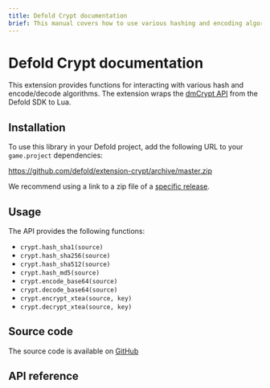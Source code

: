 ```yaml
---
title: Defold Crypt documentation
brief: This manual covers how to use various hashing and encoding algorithms in Defold.
---
```


# Defold Crypt documentation
This extension provides functions for interacting with various hash and encode/decode algorithms. The extension wraps the [dmCrypt API](https://defold.com/ref/stable/dmCrypt/) from the Defold SDK to Lua.


## Installation
To use this library in your Defold project, add the following URL to your `game.project` dependencies:

https://github.com/defold/extension-crypt/archive/master.zip

We recommend using a link to a zip file of a [specific release](https://github.com/defold/extension-crypt/releases).


## Usage

The API provides the following functions:
* `crypt.hash_sha1(source)`
* `crypt.hash_sha256(source)`
* `crypt.hash_sha512(source)`
* `crypt.hash_md5(source)`
* `crypt.encode_base64(source)`
* `crypt.decode_base64(source)`
* `crypt.encrypt_xtea(source, key)`
* `crypt.decrypt_xtea(source, key)`


## Source code

The source code is available on [GitHub](https://github.com/defold/extension-crypt)


## API reference
